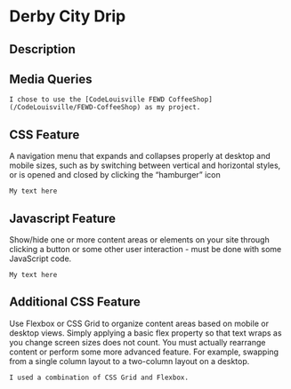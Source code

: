 # Derby City Drip
## Description

## Media Queries
```
I chose to use the [CodeLouisville FEWD CoffeeShop](/CodeLouisville/FEWD-CoffeeShop) as my project. 
```

## CSS Feature
A navigation menu that expands and collapses properly at desktop and mobile sizes, such as by switching between vertical 
and horizontal styles, or is opened and closed by clicking the “hamburger” icon

```
My text here
```
## Javascript Feature
Show/hide one or more content areas or elements on your site through clicking a button or some other user interaction - must be done with some JavaScript code.

```
My text here
```

## Additional CSS Feature
Use Flexbox or CSS Grid to organize content areas based on mobile or desktop views. Simply applying a basic flex property so that text wraps as you change screen sizes does not count. You must actually rearrange content or perform some more advanced feature. For example, swapping from a single column layout to a two-column layout on a desktop.

```
I used a combination of CSS Grid and Flexbox. 
```




